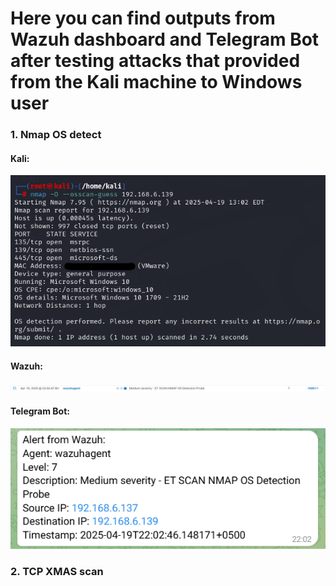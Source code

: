# Here you can find outputs from Wazuh dashboard and Telegram Bot after testing attacks that provided from the Kali machine to Windows user
### 1. Nmap OS detect 
   #### Kali:
   ![testing-nmap-OSdetect-kali](../images/testing-nmap-OSdetect-kali.png)
   #### Wazuh:
   ![testing-nmap-OSdetect-wazuh](../images/testing-nmap-OSdetect-wazuh.png)
   #### Telegram Bot:
   ![testing-nmap-OSdetect-wazuh](../images/testing-nmap-OSdetect-telegram.png)
   
### 2. TCP XMAS scan


